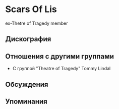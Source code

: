 # Scars Of Lis

ex-Thetre of Tragedy member

## Дискография


## Отношения с другими группами

* C группой "Theatre of Tragedy" Tommy Lindal

## Обсуждения


## Упоминания

